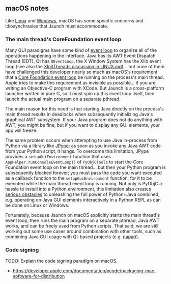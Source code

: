 ## macOS notes

Like [Linux](LINUX.md) and [Windows](WINDOWS.md), macOS has some specific concerns and idiosynchrasies that Jaunch must accommodate.

### The main thread's CoreFoundation event loop

Many GUI paradigms have some kind of [event loop](https://en.wikipedia.org/wiki/Event_loop) to organize all of the operations happening in the interface. Java has its AWT Event Dispatch Thread (EDT), Qt has `QEventLoop`, the X Window System has the Xlib event loop (see also the [XInitThreads discussion in LINUX.md](LINUX.md#xinitthreads))... but none of them have challenged this developer nearly so much as macOS's requirement that a [Core Foundation event loop](https://developer.apple.com/library/archive/documentation/Cocoa/Conceptual/Multithreading/RunLoopManagement/RunLoopManagement.html#//apple_ref/doc/uid/10000057i-CH16) be running on the process's main thread. Apple tries to make this requirement as invisible as possible... if you are writing an Objective-C program with XCode. But Jaunch is a cross-platform launcher written in pure C, so it must spin up this event loop itself, then launch the actual main program on a separate pthread.

The main reason for this need is that starting Java directly on the process's main thread results in deadlocks when subsequently initializing Java's graphical AWT subsystem. If your Java program does not do anything with AWT, you might be fine, but if you want to display any GUI elements, your app will freeze.

The same problem occurs when attempting to use Java in-process from Python via a library like [JPype](https://www.jpype.org/): as soon as you invoke any Java AWT code from your Python script, it hangs. To overcome this limitation, JPype provides a `setupGuiEnvironment` function that uses `AppHelper.runConsoleEventLoop()` of `PyObjCTools` to start the Core Foundation event loop on the main thread... but then your Python program is subsequently blocked forever; you must pass the code you want executed as a callback function to the `setupGuiEnvironment` function, for it to be executed while the main thread event loop is running. Not only is PyObjC a hassle to install into a Python environment, this limitation also creates [serious obstacles](https://github.com/imagej/pyimagej/issues?q=label%3Amacos-gui) to unleashing the full power of Python+Java combined, e.g. operating on Java GUI elements interactively in a Python REPL as can be done on Linux or Windows.

Fortunately, because Jaunch on macOS explicitly starts the main thread's event loop, then runs the main program on a separate pthread, Java AWT works, and can be freely used from Python scripts. That said, we are still working out some use cases around combination with other tools, such as combining Java GUI usage with Qt-based projects (e.g. [napari](https://napari.org/)).

### Code signing

TODO: Explain the code signing paradigm on macOS.

- https://developer.apple.com/documentation/xcode/packaging-mac-software-for-distribution
